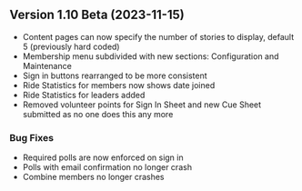  ## Version 1.10 Beta (2023-11-15)
 - Content pages can now specify the number of stories to display, default 5 (previously hard coded)
 - Membership menu subdivided with new sections: Configuration and Maintenance
 - Sign in buttons rearranged to be more consistent
 - Ride Statistics for members now shows date joined
 - Ride Statistics for leaders added
 - Removed volunteer points for Sign In Sheet and new Cue Sheet submitted as no one does this any more

 ### Bug Fixes
 - Required polls are now enforced on sign in
 - Polls with email confirmation no longer crash
 - Combine members no longer crashes
